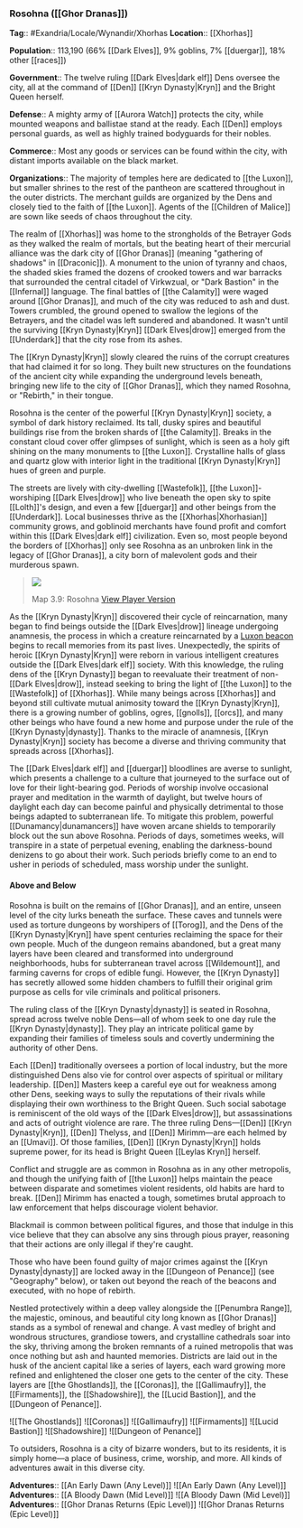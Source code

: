 ### Rosohna ([[Ghor Dranas]])
**Tag**:: #Exandria/Locale/Wynandir/Xhorhas
**Location**:: [[Xhorhas]]

**Population**:: 113,190 (66% [[Dark Elves]], 9% goblins, 7% [[duergar]], 18% other [[races]])

**Government**:: The twelve ruling [[Dark Elves|dark elf]] Dens oversee the city, all at the command of [[Den]] [[Kryn Dynasty|Kryn]] and the Bright Queen herself.

**Defense**:: A mighty army of [[Aurora Watch]] protects the city, while mounted weapons and ballistae stand at the ready. Each [[Den]] employs personal guards, as well as highly trained bodyguards for their nobles.

**Commerce**:: Most any goods or services can be found within the city, with distant imports available on the black market.

**Organizations**:: The majority of temples here are dedicated to [[the Luxon]], but smaller shrines to the rest of the pantheon are scattered throughout in the outer districts. The merchant guilds are organized by the Dens and closely tied to the faith of [[the Luxon]]. Agents of the [[Children of Malice]] are sown like seeds of chaos throughout the city.

The realm of [[Xhorhas]] was home to the strongholds of the Betrayer Gods as they walked the realm of mortals, but the beating heart of their mercurial alliance was the dark city of [[Ghor Dranas]] (meaning "gathering of shadows" in [[Draconic]]). A monument to the union of tyranny and chaos, the shaded skies framed the dozens of crooked towers and war barracks that surrounded the central citadel of Virkwzual, or "Dark Bastion" in the [[Infernal]] language. The final battles of [[the Calamity]] were waged around [[Ghor Dranas]], and much of the city was reduced to ash and dust. Towers crumbled, the ground opened to swallow the legions of the Betrayers, and the citadel was left sundered and abandoned. It wasn't until the surviving [[Kryn Dynasty|Kryn]] [[Dark Elves|drow]] emerged from the [[Underdark]] that the city rose from its ashes.

The [[Kryn Dynasty|Kryn]] slowly cleared the ruins of the corrupt creatures that had claimed it for so long. They built new structures on the foundations of the ancient city while expanding the underground levels beneath, bringing new life to the city of [[Ghor Dranas]], which they named Rosohna, or "Rebirth," in their tongue.

Rosohna is the center of the powerful [[Kryn Dynasty|Kryn]] society, a symbol of dark history reclaimed. Its tall, dusky spires and beautiful buildings rise from the broken shards of [[the Calamity]]. Breaks in the constant cloud cover offer glimpses of sunlight, which is seen as a holy gift shining on the many monuments to [[the Luxon]]. Crystalline halls of glass and quartz glow with interior light in the traditional [[Kryn Dynasty|Kryn]] hues of green and purple.

The streets are lively with city-dwelling [[Wastefolk]], [[the Luxon]]-worshiping [[Dark Elves|drow]] who live beneath the open sky to spite [[Lolth]]'s design, and even a few [[duergar]] and other beings from the [[Underdark]]. Local businesses thrive as the [[Xhorhas|Xhorhasian]] community grows, and goblinoid merchants have found profit and comfort within this [[Dark Elves|dark elf]] civilization. Even so, most people beyond the borders of [[Xhorhas]] only see Rosohna as an unbroken link in the legacy of [[Ghor Dranas]], a city born of malevolent gods and their murderous spawn.

> [![](https://media.dndbeyond.com/compendium-images/egtw/yDOyqyOocErRgYJK/3.9-Rosohna.jpg)](https://media.dndbeyond.com/compendium-images/egtw/yDOyqyOocErRgYJK/3.9-Rosohna.jpg)
> 
> Map 3.9: Rosohna [View Player Version](https://media.dndbeyond.com/compendium-images/egtw/yDOyqyOocErRgYJK/3.9-Rosohna-player.jpg)

As the [[Kryn Dynasty|Kryn]] discovered their cycle of reincarnation, many began to find beings outside the [[Dark Elves|drow]] lineage undergoing anamnesis, the process in which a creature reincarnated by a [Luxon beacon](https://www.dndbeyond.com/magic-items/luxon-beacon) begins to recall memories from its past lives. Unexpectedly, the spirits of heroic [[Kryn Dynasty|Kryn]] were reborn in various intelligent creatures outside the [[Dark Elves|dark elf]] society. With this knowledge, the ruling dens of the [[Kryn Dynasty]] began to reevaluate their treatment of non-[[Dark Elves|drow]], instead seeking to bring the light of [[the Luxon]] to the [[Wastefolk]] of [[Xhorhas]]. While many beings across [[Xhorhas]] and beyond still cultivate mutual animosity toward the [[Kryn Dynasty|Kryn]], there is a growing number of goblins, ogres, [[gnolls]], [[orcs]], and many other beings who have found a new home and purpose under the rule of the [[Kryn Dynasty|dynasty]]. Thanks to the miracle of anamnesis, [[Kryn Dynasty|Kryn]] society has become a diverse and thriving community that spreads across [[Xhorhas]].

The [[Dark Elves|dark elf]] and [[duergar]] bloodlines are averse to sunlight, which presents a challenge to a culture that journeyed to the surface out of love for their light-bearing god. Periods of worship involve occasional prayer and meditation in the warmth of daylight, but twelve hours of daylight each day can become painful and physically detrimental to those beings adapted to subterranean life. To mitigate this problem, powerful [[Dunamancy|dunamancers]] have woven arcane shields to temporarily block out the sun above Rosohna. Periods of days, sometimes weeks, will transpire in a state of perpetual evening, enabling the darkness-bound denizens to go about their work. Such periods briefly come to an end to usher in periods of scheduled, mass worship under the sunlight.

#### Above and Below

Rosohna is built on the remains of [[Ghor Dranas]], and an entire, unseen level of the city lurks beneath the surface. These caves and tunnels were used as torture dungeons by worshipers of [[Torog]], and the Dens of the [[Kryn Dynasty|Kryn]] have spent centuries reclaiming the space for their own people. Much of the dungeon remains abandoned, but a great many layers have been cleared and transformed into underground neighborhoods, hubs for subterranean travel across [[Wildemount]], and farming caverns for crops of edible fungi. However, the [[Kryn Dynasty]] has secretly allowed some hidden chambers to fulfill their original grim purpose as cells for vile criminals and political prisoners.

The ruling class of the [[Kryn Dynasty|dynasty]] is seated in Rosohna, spread across twelve noble Dens—all of whom seek to one day rule the [[Kryn Dynasty|dynasty]]. They play an intricate political game by expanding their families of timeless souls and covertly undermining the authority of other Dens.

Each [[Den]] traditionally oversees a portion of local industry, but the more distinguished Dens also vie for control over aspects of spiritual or military leadership. [[Den]] Masters keep a careful eye out for weakness among other Dens, seeking ways to sully the reputations of their rivals while displaying their own worthiness to the Bright Queen. Such social sabotage is reminiscent of the old ways of the [[Dark Elves|drow]], but assassinations and acts of outright violence are rare. The three ruling Dens—[[Den]] [[Kryn Dynasty|Kryn]], [[Den]] Thelyss, and [[Den]] Mirimm—are each helmed by an [[Umavi]]. Of those families, [[Den]] [[Kryn Dynasty|Kryn]] holds supreme power, for its head is Bright Queen [[Leylas Kryn]] herself.

Conflict and struggle are as common in Rosohna as in any other metropolis, and though the unifying faith of [[the Luxon]] helps maintain the peace between disparate and sometimes violent residents, old habits are hard to break. [[Den]] Mirimm has enacted a tough, sometimes brutal approach to law enforcement that helps discourage violent behavior.

Blackmail is common between political figures, and those that indulge in this vice believe that they can absolve any sins through pious prayer, reasoning that their actions are only illegal if they're caught.

Those who have been found guilty of major crimes against the [[Kryn Dynasty|dynasty]] are locked away in the [[Dungeon of Penance]] (see "Geography" below), or taken out beyond the reach of the beacons and executed, with no hope of rebirth.

Nestled protectively within a deep valley alongside the [[Penumbra Range]], the majestic, ominous, and beautiful city long known as [[Ghor Dranas]] stands as a symbol of renewal and change. A vast medley of bright and wondrous structures, grandiose towers, and crystalline cathedrals soar into the sky, thriving among the broken remnants of a ruined metropolis that was once nothing but ash and haunted memories. Districts are laid out in the husk of the ancient capital like a series of layers, each ward growing more refined and enlightened the closer one gets to the center of the city. These layers are [[the Ghostlands]], the [[Coronas]], the [[Gallimaufry]], the [[Firmaments]], the [[Shadowshire]], the [[Lucid Bastion]], and the [[Dungeon of Penance]].

![[The Ghostlands]]
![[Coronas]]
![[Gallimaufry]]
![[Firmaments]]
![[Lucid Bastion]]
![[Shadowshire]]
![[Dungeon of Penance]]

To outsiders, Rosohna is a city of bizarre wonders, but to its residents, it is simply home—a place of business, crime, worship, and more. All kinds of adventures await in this diverse city.

**Adventures**:: [[An Early Dawn (Any Level)]]
![[An Early Dawn (Any Level)]]
**Adventures**:: [[A Bloody Dawn (Mid Level)]]
![[A Bloody Dawn (Mid Level)]]
**Adventures**:: [[Ghor Dranas Returns (Epic Level)]]
![[Ghor Dranas Returns (Epic Level)]]